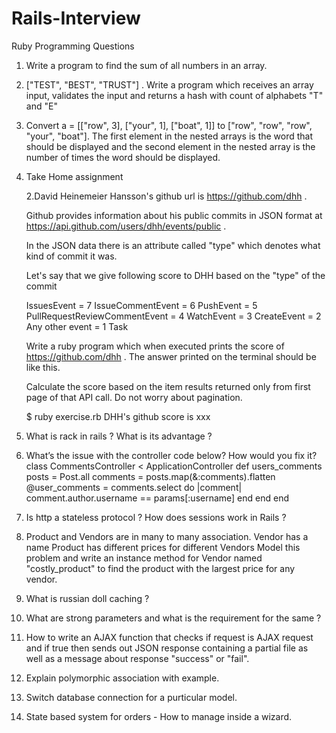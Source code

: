 # Rails-Interview

Ruby Programming Questions 

1. Write a program to find the sum of all numbers in an array.

2. ["TEST", "BEST", "TRUST"] . Write a program which receives an array input, validates the input and returns a hash with count of alphabets "T" and "E"

3. Convert a = [["row", 3], ["your", 1], ["boat", 1]] to ["row", "row", "row", "your", "boat"]. The first element in the nested arrays is the word that should be displayed and the second element in the nested array is the number of times the word should be displayed.

4. Take Home assignment

	2.David Heinemeier Hansson's github url is https://github.com/dhh .

	Github provides information about his public commits in JSON format at https://api.github.com/users/dhh/events/public .

	In the JSON data there is an attribute called "type" which denotes what kind of commit it was.

	Let's say that we give following score to DHH based on the "type" of the commit

	IssuesEvent = 7
	IssueCommentEvent = 6
	PushEvent = 5
	PullRequestReviewCommentEvent = 4
	WatchEvent = 3
	CreateEvent = 2
	Any other event = 1
	Task

	Write a ruby program which when executed prints the score of https://github.com/dhh . The answer printed on the terminal should be like this.

	Calculate the score based on the item results returned only from first page of that API call. Do not worry about pagination.

	$ ruby exercise.rb
	DHH's github score is xxx


1. What is rack in rails ? What is its advantage ?

2. What’s the issue with the controller code below? How would you fix it?
	class CommentsController < ApplicationController
	  def users_comments
	    posts = Post.all
	    comments = posts.map(&:comments).flatten
	    @user_comments = comments.select do |comment|
	      comment.author.username == params[:username]
	    end
	  end
	end

3. Is http a stateless protocol ? How does sessions work in Rails ?

4. Product and Vendors are in many to many association. Vendor has a name
   Product has different prices for different Vendors
   Model this problem and write an instance method for Vendor  named "costly_product" to 
   find the product with the largest price for any vendor. 

5. What is russian doll caching ?

6. What are strong parameters and what is the requirement for the same ?

7. How to write an AJAX function that checks if request is AJAX request and if true then sends out JSON response containing a partial file as well as a message about response "success" or "fail".

8. Explain polymorphic association with example.

9. Switch database connection for a purticular model.

10. State based system for orders - How to manage inside a wizard.
